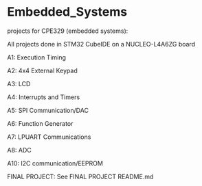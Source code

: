 # Embedded_Systems
projects for CPE329 (embedded systems):

All projects done in STM32 CubeIDE on a NUCLEO-L4A6ZG board

A1: Execution Timing 

A2: 4x4 External Keypad

A3: LCD

A4: Interrupts and Timers

A5: SPI Communication/DAC

A6: Function Generator

A7: LPUART Communications

A8: ADC

A10: I2C communication/EEPROM

FINAL PROJECT: See FINAL PROJECT README.md
